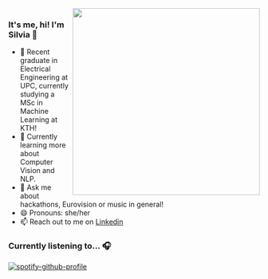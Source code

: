 <img align="right" src="https://github.com/silviaarellanogarcia/silviaarellanogarcia/assets/63227641/ca0be1fb-6e78-44f7-8b67-a7e3ddc8592a" height=375px>

### It's me, hi! I'm Silvia 👋

- 🔭 Recent graduate in Electrical Engineering at UPC, currently studying a MSc in Machine Learning at KTH!
- 🌱 Currently learning more about Computer Vision and NLP.
- 💬 Ask me about hackathons, Eurovision or music in general!
- 😄 Pronouns: she/her
- 📫 Reach out to me on [Linkedin](https://www.linkedin.com/in/silvia-arellano-garcia)

### Currently listening to... 🎧
[![spotify-github-profile](https://spotify-github-profile.vercel.app/api/view?uid=silviaarellanogarcia&cover_image=true&theme=novatorem&show_offline=false&background_color=121212&interchange=true&bar_color=e24bc6&bar_color_cover=false)](https://spotify-github-profile.vercel.app/api/view?uid=silviaarellanogarcia&redirect=true)
